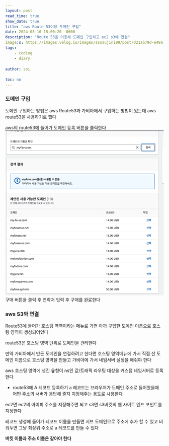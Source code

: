 ```yaml
---
layout: post
read_time: true
show_date: true
title: "aws Route 53이용 도메인 구입"
date: 2024-08-10 15:00:20 -0600
description: "Route 53을 이용해 도메인 구입하고 ec2 s3에 연결"
image:s: https://images.velog.io/images/ssssujini99/post/d21ab79d-e48a-4ff1-a521-3463cb178e23/Route53.png
tags: 
    - coding
    - diary
   
author: soi

toc: no
---
```


### 도메인 구입
도메인 구입하는 방법은 aws Route53과 가비아에서 구입하는 방법이 있는데 aws route53을 사용하기로 했다

aws의 route53에 들어가 도메인 등록 버튼을 클릭한다
![alt text](../assets/img/uploads/awsRoute53.png)
구매 버튼을 클릭 후 연락처 입력 후 구매를 완료한다


### aws S3와 연결
Route53에 들어가 호스팅 역역이라는 메뉴로 가면 아까 구입한 도메인 이름으로 호스팅 영역이 생성되어있다

route53은 호스팅 영역 단위로 도메인을 관리한다

만약 가비아에서 만든 도메인을 연결하려고 한다면 호스팅 영역메뉴에 가서 직접 산 도메인 이름으로 호스팅 영역을 만들고 가비아에 가서 네임서버 설정을 해줘야 한다

aws 호스팅 영역에 생긴 윺형이 ns인 값/트래픽 라우팅 대상을 커스텀 네임서버로 등록한다 

- route53에 A 레코드 등록하기 
a 레코드는 브라우저가 도메인 주소로 들어왔을때 어떤 주소의 서버가 응답해 줄지 지정해주는 용도로 사용한다 

ec2면 ec2의 아이피 주소를 지정해주면 되고 s3면 s3버킷의 웹 사이트 엔드 포인트를 지정한다

레코드 생성에 들어가 레코드 이름을 만들면 서브 도메인으로 주소에 추가 할 수 있고 비워두면 그냥 최상위 주소로 a 레코드를 만들 수 있다 

**버킷 이름과 주소 이름은 같아야 한다**